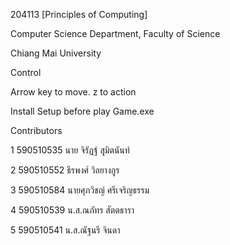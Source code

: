 204113 [Principles of Computing]

Computer Science Department, Faculty of Science

Chiang Mai University

Control

Arrow key to move. z to action

Install Setup before play Game.exe

Contributors

1	590510535	นาย จิรัฏฐ์ 	สุุมิตนันท์

2	590510552	ธีรพงศ์	วิลยางกูร

3	590510584	นายศุภวิชญ์	ศรีเจริญธรรม

4	590510539	น.ส.ณภัทร	สัตตธารา

5	590510541	น.ส.ณัฐนรี	จินดา
